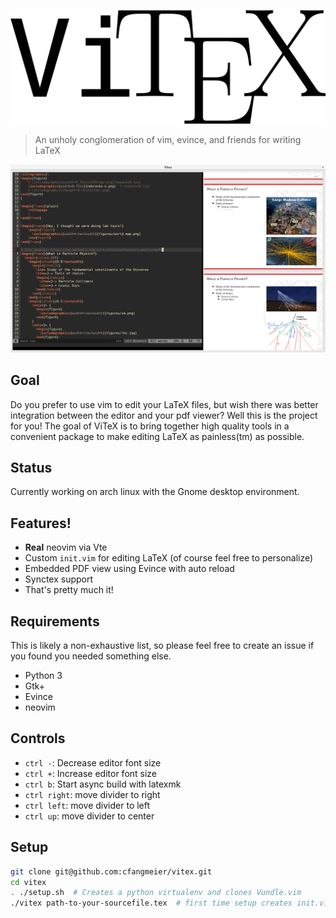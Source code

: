 ![ViTeX](https://raw.githubusercontent.com/cfangmeier/vitex/master/vitex.png)

> An unholy conglomeration of vim, evince, and friends for writing LaTeX

![This is what it looks like!](https://github.com/cfangmeier/vitex/raw/master/screenshot.png)

## Goal

Do you prefer to use vim to edit your LaTeX files, but wish there was better integration between the editor and your pdf viewer? Well this is the project for you! The goal of ViTeX is to bring together high quality tools in a convenient package to make editing LaTeX as painless(tm) as possible.

## Status

Currently working on arch linux with the Gnome desktop environment.

## Features!

  - **Real** neovim via Vte
  - Custom `init.vim` for editing LaTeX (of course feel free to personalize)
  - Embedded PDF view using Evince with auto reload
  - Synctex support
  - That's pretty much it!

## Requirements

This is likely a non-exhaustive list, so please feel free to create an issue if you found you needed something else.

  - Python 3
  - Gtk+
  - Evince
  - neovim
  
 ## Controls
   - `ctrl -`: Decrease editor font size
   - `ctrl +`: Increase editor font size
   - `ctrl b`: Start async build with latexmk
   - `ctrl right`: move divider to right
   - `ctrl left`: move divider to left
   - `ctrl up`: move divider to center

## Setup
```sh
git clone git@github.com:cfangmeier/vitex.git
cd vitex
. ./setup.sh  # Creates a python virtualenv and clones Vundle.vim
./vitex path-to-your-sourcefile.tex  # first time setup creates init.vim and installs other vim plugins
```
